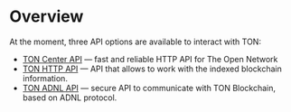 # Overview


At the moment, three API options are available to interact with TON:

- [TON Center API](/develop/dapps/apis/adnl) — fast and reliable HTTP API for The Open Network
- [TON HTTP API](https://tonapi.io/) — API that allows to work with the indexed blockchain information.
- [TON ADNL API](/develop/dapps/apis/adnl) — secure API to communicate with TON Blockchain, based on ADNL protocol.

